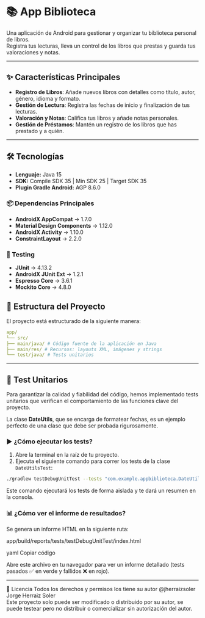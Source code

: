 # 📚 App Biblioteca

Una aplicación de Android para gestionar y organizar tu biblioteca personal de libros.  
Registra tus lecturas, lleva un control de los libros que prestas y guarda tus valoraciones y notas.

---

## ✨ Características Principales

- **Registro de Libros**: Añade nuevos libros con detalles como título, autor, género, idioma y formato.  
- **Gestión de Lectura**: Registra las fechas de inicio y finalización de tus lecturas.  
- **Valoración y Notas**: Califica tus libros y añade notas personales.  
- **Gestión de Préstamos**: Mantén un registro de los libros que has prestado y a quién.  

---

## 🛠️ Tecnologías

- **Lenguaje:** Java 15  
- **SDK:** Compile SDK 35 | Min SDK 25 | Target SDK 35  
- **Plugin Gradle Android:** AGP 8.6.0  

### 📦 Dependencias Principales
- **AndroidX AppCompat** → 1.7.0  
- **Material Design Components** → 1.12.0  
- **AndroidX Activity** → 1.10.0  
- **ConstraintLayout** → 2.2.0  

### 🧪 Testing
- **JUnit** → 4.13.2  
- **AndroidX JUnit Ext** → 1.2.1  
- **Espresso Core** → 3.6.1  
- **Mockito Core** → 4.8.0  



## 📂 Estructura del Proyecto

El proyecto está estructurado de la siguiente manera:

```yaml
app/
└── src/
├── main/java/ # Código fuente de la aplicación en Java
├── main/res/ # Recursos: layouts XML, imágenes y strings
└── test/java/ # Tests unitarios
```

---

## 🧪 Test Unitarios

Para garantizar la calidad y fiabilidad del código, hemos implementado tests unitarios que verifican el comportamiento de las funciones clave del proyecto.  

La clase **DateUtils**, que se encarga de formatear fechas, es un ejemplo perfecto de una clase que debe ser probada rigurosamente.

### ▶️ ¿Cómo ejecutar los tests?

1. Abre la terminal en la raíz de tu proyecto.  
2. Ejecuta el siguiente comando para correr los tests de la clase `DateUtilsTest`:

```bash
./gradlew testDebugUnitTest --tests "com.example.appbiblioteca.DateUtilsTest"
```
Este comando ejecutará los tests de forma aislada y te dará un resumen en la consola.

### 📊 ¿Cómo ver el informe de resultados?

Se genera un informe HTML en la siguiente ruta:

app/build/reports/tests/testDebugUnitTest/index.html

yaml
Copiar código

Abre este archivo en tu navegador para ver un informe detallado (tests pasados ✅ en verde y fallidos ❌ en rojo).

---

📜 Licencia
Todos los derechos y permisos los tiene su autor @jherraizsoler Jorge Herraiz Soler  
Este proyecto solo puede ser modificado o distribuido por su autor, se puede testear pero no distribuir o comercializar sin autorización del autor.
